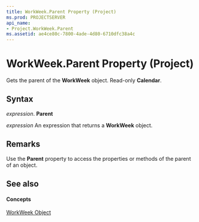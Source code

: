 ```yaml
---
title: WorkWeek.Parent Property (Project)
ms.prod: PROJECTSERVER
api_name:
- Project.WorkWeek.Parent
ms.assetid: ae4ce80c-7800-4ade-4d80-6710dfc38a4c
---
```



# WorkWeek.Parent Property (Project)

Gets the parent of the  **WorkWeek** object. Read-only **Calendar**.


## Syntax

 _expression_. **Parent**

 _expression_ An expression that returns a **WorkWeek** object.


## Remarks

Use the  **Parent** property to access the properties or methods of the parent of an object.


## See also


#### Concepts


[WorkWeek Object](workweek-object-project.md)

